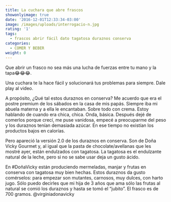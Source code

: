 ```yaml
---
title: La cuchara que abre frascos
showonlyimage: true
date: '2016-12-01T12:33:34-03:00'
image: /images/uploads/interrogacio-n.jpg
rating: '1'
tags:
  - frascos abrir fácil dato tagatosa duraznos conserva
categories:
  - COMER Y BEBER
weight: 0
---
```

Que abrir un frasco no sea más una lucha de fuerzas entre tu mano y la tapa😂😂😂.

Una cuchara te la hace fácil y solucionará tus problemas para siempre. Dale play al video. 

A propósito, ¿Qué tal estos duraznos en conserva? Me acuerdo que era el postre premium de los sábados en la casa de mis papás. Siempre iba mi abuela materna y a ella le encantaban. Sobre todo con crema. Estoy hablando de cuando era chica, chica. Onda, básica. Después dejé de comerlos porque crecí, me puse vanidosa, empecé a preocuparme del peso y los duraznos tenían demasiada azúcar. En ese tiempo no existían los productos bajos en calorías.

Pero apareció la versión 2.0 de los duraznos en conserva. Son de Doña Vicky Gourmet y, al igual que la pasta de chocolate/avellanas que les mostré ayer, están endulzados con tagatosa. La tagatosa es el endulzante natural de la leche, pero si no se sabe usar deja un gusto ácido.

En #DoñaVicky están produciendo mermeladas, manjar y frutas en conserva con tagatosa muy bien hechas. Estos duraznos da gusto comérselos: para empezar son mutantes, carnosos, muy dulces, con harto jugo. Sólo puedo decirles que mi hija de 3 años que ama sólo las frutas al natural se comió los duraznos y hasta se tomó el “jubito”. El frasco es de 700 gramos. @virginiadonavicky
